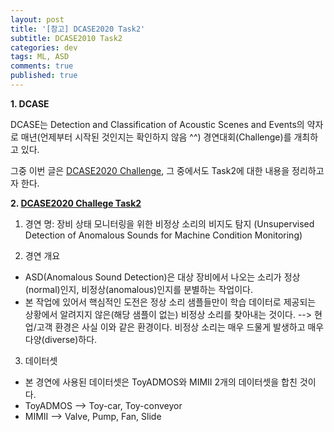 ```yaml
---
layout: post
title: '[참고] DCASE2020 Task2'
subtitle: DCASE2010 Task2
categories: dev
tags: ML, ASD
comments: true
published: true
---
```

**1. DCASE**

DCASE는 Detection and Classification of Acoustic Scenes and Events의 약자로 매년(언제부터 시작된 것인지는 확인하지 않음 ^^) 경연대회(Challenge)를 개최하고 있다.

그중 이번 글은 [DCASE2020 Challenge](http://dcase.community/challenge2020/index), 그 중에서도 Task2에 대한 내용을 정리하고자 한다.

**2. [DCASE2020 Challege Task2](http://dcase.community/challenge2020/task-unsupervised-detection-of-anomalous-sounds)**

1) 경연 명: 장비 상태 모니터링을 위한 비정상 소리의 비지도 탐지 (Unsupervised Detection of Anomalous Sounds for Machine Condition Monitoring)

2) 경연 개요
- ASD(Anomalous Sound Detection)은 대상 장비에서 나오는 소리가 정상(normal)인지, 비정상(anomalous)인지를 분별하는 작업이다.
- 본 작업에 있어서 핵심적인 도전은 정상 소리 샘플들만이 학습 데이터로 제공되는 상황에서 알려지지 않은(해당 샘플이 없는) 비정상 소리를 찾아내는 것이다. --> 현업/고객 환경은 사실 이와 같은 환경이다. 비정상 소리는 매우 드물게 발생하고 매우 다양(diverse)하다.

3) 데이터셋
- 본 경연에 사용된 데이터셋은 ToyADMOS와 MIMII 2개의 데이터셋을 합친 것이다.
- ToyADMOS --> Toy-car, Toy-conveyor
- MIMII --> Valve, Pump, Fan, Slide
